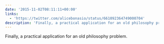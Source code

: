 ```yaml
---
date: '2015-11-02T08:11:11+00:00'
links:
  - 'https://twitter.com/alicebonasio/status/661092364749000704'
description: 'Finally, a practical application for an old philosophy problem. '
---
```

Finally, a practical application for an old philosophy problem. 
